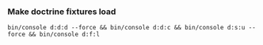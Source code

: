 ### Make doctrine fixtures load
```
bin/console d:d:d --force && bin/console d:d:c && bin/console d:s:u --force && bin/console d:f:l
```